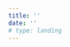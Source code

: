 ```yaml
---
title: ''
date: ''
# type: landing
---
```

<script src="https://acrobatservices.adobe.com/view-sdk/viewer.js"></script>
<script type="text/javascript">
	document.addEventListener("adobe_dc_view_sdk.ready", function(){ 
		var adobeDCView = new AdobeDC.View({clientId: "<YOUR_CLIENT_ID>"});
		adobeDCView.previewFile({
			content:{location: {url: "https://acrobatservices.adobe.com/view-sdk-demo/PDFs/Summary.pdf"}},
			metaData:{fileName: "Summary.pdf"}
		}, {embedMode: "LIGHT_BOX", exitPDFViewerType: "RETURN"});
	});
</script>


